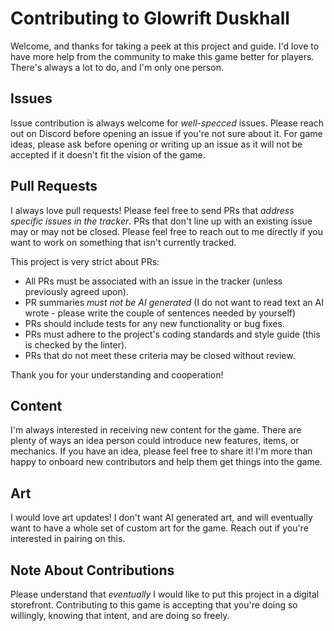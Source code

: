 # Contributing to Glowrift Duskhall

Welcome, and thanks for taking a peek at this project and guide. I'd love to have more help from the community to make this game better for players. There's always a lot to do, and I'm only one person.

## Issues

Issue contribution is always welcome for _well-specced_ issues. Please reach out on Discord before opening an issue if you're not sure about it. For game ideas, please ask before opening or writing up an issue as it will not be accepted if it doesn't fit the vision of the game.

## Pull Requests

I always love pull requests! Please feel free to send PRs that _address specific issues in the tracker_. PRs that don't line up with an existing issue may or may not be closed. Please feel free to reach out to me directly if you want to work on something that isn't currently tracked.

This project is very strict about PRs:

- All PRs must be associated with an issue in the tracker (unless previously agreed upon).
- PR summaries _must not be AI generated_ (I do not want to read text an AI wrote - please write the couple of sentences needed by yourself)
- PRs should include tests for any new functionality or bug fixes.
- PRs must adhere to the project's coding standards and style guide (this is checked by the linter).
- PRs that do not meet these criteria may be closed without review.

Thank you for your understanding and cooperation!

## Content

I'm always interested in receiving new content for the game. There are plenty of ways an idea person could introduce new features, items, or mechanics. If you have an idea, please feel free to share it! I'm more than happy to onboard new contributors and help them get things into the game.

## Art

I would love art updates! I don't want AI generated art, and will eventually want to have a whole set of custom art for the game. Reach out if you're interested in pairing on this.

## Note About Contributions

Please understand that _eventually_ I would like to put this project in a digital storefront. Contributing to this game is accepting that you're doing so willingly, knowing that intent, and are doing so freely.
